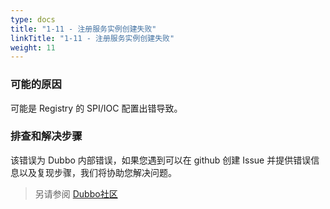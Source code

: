 ```yaml
---
type: docs
title: "1-11 - 注册服务实例创建失败"
linkTitle: "1-11 - 注册服务实例创建失败"
weight: 11
---
```


### 可能的原因
可能是 Registry 的 SPI/IOC 配置出错导致。
### 排查和解决步骤
该错误为 Dubbo 内部错误，如果您遇到可以在 github 创建 Issue 并提供错误信息以及复现步骤，我们将协助您解决问题。

> 另请参阅
[Dubbo社区](https://github.com/apache/dubbo)
